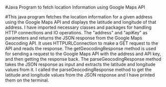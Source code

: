 #Java Program to fetch location Information using Google Maps API

#This java program fetches the location information for a given address using the Google Maps API and displays the latitude and longitude of that address.
I have imported necessary classes and packages for handling HTTP connections and IO operations.
The "address" and "apiKey" as parameters and returns the JSON response from the Google Maps Geocoding API. It uses HTTPURLConnection to make a GET request to the API and reads the response.
The getGeocodingResponse method is used for sending a request to the Google Maps API with the address and API key, and then getting the response back. 
The parseGeocodingResponse method takes the JSON response as input and extracts the latitude and longitude values from it. 
I called the parseGeocodingResponse method to get the latitude and longitude values from the JSON response and I have printed them on the terminal.
